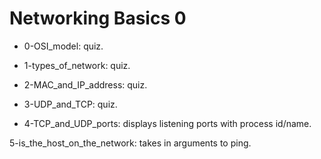 # Networking Basics 0

* 0-OSI_model: quiz.

* 1-types_of_network: quiz.

* 2-MAC_and_IP_address: quiz.

* 3-UDP_and_TCP: quiz.

* 4-TCP_and_UDP_ports: displays listening ports with process id/name.

5-is_the_host_on_the_network: takes in arguments to ping.
